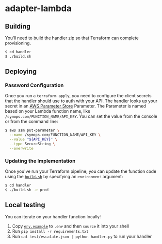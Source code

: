 # adapter-lambda

## Building

You'll need to build the handler zip so that Terraform can complete provisioning.

```bash
$ cd handler
$ ./build.sh
```

## Deploying

### Password Configuration

Once you run a `terraform apply`, you need to configure the client secrets that the handler should use to auth with your API. The handler looks up your secret in an [AWS Parameter Store](https://docs.aws.amazon.com/systems-manager/latest/userguide/systems-manager-parameter-store.html) Parameter. The Parameter is named based on your Lambda function name, like `/symops.com/FUNCTION_NAME/API_KEY`. You can set the value from the console or from the command line:

```bash
$ aws ssm put-parameter \
  --name /symops.com/FUNCTION_NAME/API_KEY \
  --value "${API_KEY}" \
  --type SecureString \
  --overwrite
```

### Updating the Implementation

Once you've run your Terraform pipeline, you can update the function code using the [`build.sh`](handler/build.sh) by specifying an `environment` argument:

```bash
$ cd handler
$ ./build.sh -e prod
```

## Local testing

You can iterate on your handler function locally!

1. Copy [`env.example`](handler/test/env.example) to `.env` and then `source` it into your shell
2. Run `pip install -r requirements.txt`
3. Run `cat test/escalate.json | python handler.py` to run your handler
